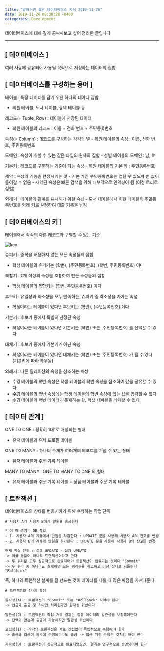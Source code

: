 ```yaml
---
title: "알아두면 좋은 데이터베이스 지식 2019-11-26"
date: 2019-11-26 08:30:28 -0400
categories: Development
---
```

데이터베이스에 대해 깊게 공부해보고 싶어 정리한 글입니다
<hr>

## [ 데이터베이스 ]
여러 사람에 공유되어 사용될 목적으로 저장하는 데이터의 집합

## [ 데이터베이스를 구성하는 용어 ]
테이블 : 특정 데이터를 담기 위한 하나의 데이터 집합
- 회원 테이블, 도서 테이블, 결제 테이블 등

레코드(= Tuple, Row) : 테이블에 저장된 데이터
- 회원 테이블의 레코드 : 이름 + 전화 번호 + 주민등록번호 

속성(= Column) : 레코드를 구성하는 각각의 열
    - 회원 테이블의 속성 : 이름, 전화 번호, 주민등록번호

도메인 : 속성이 취할 수 있는 같은 타입의 원자의 집합
    - 성별 테이블의 도메인 :  남, 여

기본키 : 레코드를 구분하는 기준이 되는 속성
    - 회원 테이블의 기본 키 : 주민등록번호 

제약 : 속성의 기능을 한정시키는 것 
    - 기본 키인 주민등록번호는 겹칠 수 없으며 빈 값이 들어갈 수 없음
    - 제약된 속성은 빠른 검색을 위해 내부적으로 인덱싱이 됨 (이진 트리로 정렬)

외래키 : 테이블의 관계를 표시하기 위한 속성
    - 도서 테이블에서 회원 테이블의 주민등록번호를 외래 키로 설정하여 대출 기록을 남김

## [ 데이터베이스의 키 ]
테이블에서 각각의 다른 레코드와 구별할 수 있는 기준

![key](https://user-images.githubusercontent.com/52072077/94326556-a0df4c80-ffdf-11ea-9484-1817c01f666f.png)

슈퍼키 : 중복을 허용하지 않는 모든 속성들의 집합
- 학생 테이블의 슈퍼키는 (학번), (주민등록번호), (학번, 주민등록번호) 이다

복합키 : 2개 이상의 속성을 조합하여 만든 속성들의 집합
- 학생 테이블의 복합키는 (학번, 주민등록번호) 이다

후보키 : 유일성과 최소성을 모두 만족하는, 슈퍼키 중 최소성을 가지는 속성
- 학생이라는 테이블이 있다면 후보키는 (학번), (주민등록번호) 이다

기본키 : 후보키 중에서 특별히 선정된 속성
- 학생이라는 테이블이 있다면 기본키는 (학번) 또는 (주민등록번호) 를 선택할 수 있다

대체키 : 후보키 중에서 기본키가 아닌 속성
- 학생이라는 테이블이 있다면 대체키는 (학번) 또는 (주민등록번호) 가 될 수 있다 (기본키에 따라 좌우됨)

외래키 : 다른 릴레이션의 속성을 참조하는 속성
- 수강 테이블의 학번 속성은 학생 테이블의 학번 속성을 참조하여 값을 공유할 수 있다
- 수강 테이블의 학번 속성에는 학생 테이블의 학번 속성에 없는 값을 입력할 수 없다
- 수강 테이블의 학번 데이터가 존재하는 한, 학생 테이블을 삭제할 수 없다

## [ 데이터 관계 ]

ONE TO ONE : 정확히 1대1로 매칭되는 형태
- 유저 테이블과 유저 프로필 테이블 

ONE TO MANY : 하나의 주체가 여러개의 레코드를 가질 수 있는 형태
- 유저 테이블과 주문 기록 테이블

MANY TO MANY : ONE TO MANY TO ONE 의 형태 
- 유저 테이블과 주문 기록 테이블 + 상품 테이블과 주문 기록 테이블

## [ 트랜잭션 ]
데이터베이스의 상태를 변화시키기 위해 수행하는 작업 단위
```
# 사용자 A가 사용자 B에게 만원을 송금한다 

* 이 때 생기는 DB 작업
- 1. 사용자 A의 계좌에서 만원을 차감한다 : UPDATE 문을 사용해 사용자 A의 잔고를 변경
- 2. 사용자 B의 계좌에 만원을 추가한다 : UPDATE 문을 사용해 사용자 B의 잔고를 변경

현재 작업 단위 : 출금 UPDATE + 입금 UPDATE
-> 이를 통틀어 하나의 트랜잭션이라고 한다
-> 두 쿼리문 모두 성공적으로 완료되어야 트랜잭션이 완료되는 것이다 "Commit"
-> 두 쿼리 중 하나라도 실패하면 모든 쿼리문을 취소하고 이전 상태로 되돌린다 "Rollback"
```

즉, 하나의 트랜잭션 설계를 잘 만드는 것이 데이터를 다룰 때 많은 이점을 가져다준다

```
# 트랜젝션의 4가지 특징

원자성(A) : 트랜잭션이 "Commit" 또는 "Rollback" 되어야 한다
-> 입금과 출금 중 하나만 처리된다면 원자성 위반이다 

일관성(C) : 트랜젝션의 작업 처리 결과는 항상 데이터의 일관성을 보장해야한다
-> 잔액이 없는데 출금이 가능해지면 일관성 위반이다

고립성(I) : 각각의 트랜젝션은 서로 간섭없이 독립적으로 수행해야 한다
-> 출금과 입금이 동시에 수행되더라도 출금 -> 입금 처럼 수행한 것처럼 해야 한다

지속성(D) : 트랜젝션이 성공적으로 완료되었으면, 결과는 영구적으로 반영되어야 한다
```



